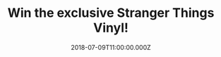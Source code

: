 ---
campaign-uuid: "c-94a4bb2c-6fc1-40a7-9c63-68e7918335d3"
type: "Competition"
category: "Gifts"
date: "2018-07-09T11:00:00.000Z"
end-date: "2018-08-09T23:59:00.000Z"
disable-form: false
is_promoted: false
has_entry_page: true
title: "Win the exclusive Stranger Things Vinyl!"
competition-description: "<p>If you love Stranger Things… this one is for YOU! We’\
  re giving away the exclusive Stranger Things Vinyl to one of our lucky NME AAA members!\
  \ A must have for any Stranger Things fan!</p>\n<p>Do you want it? Click below to\
  \ know how!</p>\n"
hero-header: "Win the exclusive Stranger Things Vinyl!"
terms-confirmation: "N/A"
banner-img: "https://assets.expresslyapp.com/asset-de29eb8f-6539-462e-8764-9c0391621f18.jpg"
logo-left-href: "http://aaa.nme.com"
logo-left-image: "https://assets.expresslyapp.com/asset-72cf6433-18a0-48d6-841d-2bcb9027fe07.jpg"
logo-left-title: "nme aaa"
bg-image-hero: "https://assets.expresslyapp.com/asset-3255c971-d020-4cf6-b349-2e072a6de32d.jpg"
bg-image-first: "https://assets.expresslyapp.com/asset-a19bf9e5-2a50-4eef-930b-4b324d85a154.jpg"
section1-content: "<p>With its pillowy synth-pads and rich textures, this vinyl seamlessly\
  \ wanders through the 80s world of 'Stranger Things', breeding an unthreatening\
  \ serenity with a gentle shift toward a darker mood.</p>\n<p>This vinyl is instantly\
  \ reminiscent of works by John Carpenter (Halloween, The Thing), Tangerine Dream\
  \ and Vangelis (Blade Runner), whilst also delving into the ambience of Aphex Twin\
  \ and more modern composers such as Cliff Martinez (Drive, Solaris)</p>\n<p>If you\
  \ can’t wait to have this brilliant soundtrack, thanks to NME AAA it could be yours!\
  \ Hurry up! Enter the form below and get ready to immerse yourself into the upside\
  \ down world!</p>\n<p>Good luck!</p>\n"
entry-title: "Win the exclusive Stranger Things Vinyl!"
entry-content: "<p>Enter the draw to win the exclusive Stranger Things Vinyl by completing\
  \ the form below before 23:59 on 9rd of August 2018.</p>\n"
has-winner: false
prize-description: "The exclusive Stranger Things Vinyl."
special-conditions: "Multiple entries are allowed up to one every day."
country-restrictions:
- "GB"
---